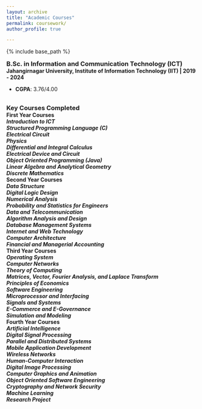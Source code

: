 ```yaml
---
layout: archive
title: "Academic Courses"
permalink: coursework/
author_profile: true

---
```


<style type='text/css'>
h2, h3, h4, h5, h6 {margin: 0;}
.br {display: block; margin-bottom: 0em; margin: 0;} 
</style>

{% include base_path %}

### B.Sc. in Information and Communication Technology (ICT)
#### Jahangirnagar University, Institute of Information Technology (IIT) | 2019 - 2024
- **CGPA**: 3.76/4.00
<!-- - **[View Transcripts](https://your-link-to-transcripts.com)** -->

<br/>

### Key Courses Completed

#### First Year Courses
##### Introduction to ICT
##### Structured Programming Language (C)
##### Electrical Circuit
##### Physics
##### Differential and Integral Calculus
##### Electrical Device and Circuit
##### Object Oriented Programming (Java)
##### Linear Algebra and Analytical Geometry
##### Discrete Mathematics

#### Second Year Courses
##### Data Structure
##### Digital Logic Design
##### Numerical Analysis
##### Probability and Statistics for Engineers
##### Data and Telecommunication
##### Algorithm Analysis and Design
##### Database Management Systems
##### Internet and Web Technology
##### Computer Architecture
##### Financial and Managerial Accounting

#### Third Year Courses
##### Operating System
##### Computer Networks
##### Theory of Computing
##### Matrices, Vector, Fourier Analysis, and Laplace Transform
##### Principles of Economics
##### Software Engineering
##### Microprocessor and Interfacing
##### Signals and Systems
##### E-Commerce and E-Governance
##### Simulation and Modeling

#### Fourth Year Courses
##### Artificial Intelligence
##### Digital Signal Processing
##### Parallel and Distributed Systems
##### Mobile Application Development
##### Wireless Networks
##### Human-Computer Interaction
##### Digital Image Processing
##### Computer Graphics and Animation
##### Object Oriented Software Engineering
##### Cryptography and Network Security
##### Machine Learning
##### Research Project 

















<br/>